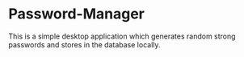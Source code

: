# Password-Manager
This is a simple desktop application which generates random strong passwords and stores in the database locally.
